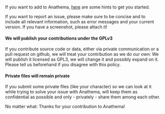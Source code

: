 If you want to add to Anathema, [here](https://github.com/anathema/anathema/wiki/Contributors'-Quickstart) are some hints to get you started.

If you want to report an issue, please make sure to be concise and to include all relevant information, such as error messages and your current version. If you have a screenshot, please attach it!

#### We will publish your contributions under the GPLv3
If you contribute source code or data, either via private communication or a pull request on github, we will treat your contribution as we do our own: We will publish it licensed as GPL3, we will change it and possibly expand on it.  
Please tell us beforehand if you disagree with this policy.

#### Private files will remain private
If you submit some private files (like your character) so we can look at it while trying to solve your issue with Anathema, will keep them as confidential as possible and only - privately - share them among each other.

No matter what: Thanks for your contribution to Anathema!